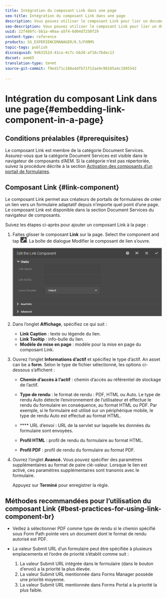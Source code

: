 ```yaml
---
title: Intégration du composant Link dans une page
seo-title: Intégration du composant Link dans une page
description: Vous pouvez utiliser le composant Link pour lier un document adaptatif ou un formulaire adaptatif depuis la page que vous souhaitez.
seo-description: Vous pouvez utiliser le composant Link pour lier un document adaptatif ou un formulaire adaptatif depuis la page que vous souhaitez.
uuid: 22f488fc-bb1a-40aa-a5f4-6d04d7250f29
content-type: reference
products: SG_EXPERIENCEMANAGER/6.5/FORMS
topic-tags: publish
discoiquuid: 9d63152d-41ca-4c7c-bb20-af16c7bdec13
docset: aem65
translation-type: tm+mt
source-git-commit: f9ed171c188a4dfb71f12ae9c98105a4c1895542

---
```



# Intégration du composant Link dans une page{#embedding-link-component-in-a-page}

## Conditions préalables {#prerequisites}

Le composant Link est membre de la catégorie Document Services. Assurez-vous que la catégorie Document Services est visible dans le navigateur de composants d’AEM. Si la catégorie n’est pas répertoriée, suivez la procédure décrite à la section [Activation des composants d’un portail de formulaires](/help/forms/using/enabling-forms-portal-components.md).

## Composant Link {#link-component}

Le composant Link permet aux créateurs de portails de formulaires de créer un lien vers un formulaire adaptatif depuis n’importe quel point d’une page. Le composant Link est disponible dans la section Document Services du navigateur de composants.

Suivez les étapes ci-après pour ajouter un composant Link à la page :

1. Faites glisser le composant **Link** sur la page. Select the component and tap ![cmppr](assets/cmppr.png). La boîte de dialogue Modifier le composant de lien s’ouvre.

   ![edit-link-component](assets/edit-link-component.png)

1. Dans l’onglet **Affichage**, spécifiez ce qui suit :

   * **Link Caption** : texte ou légende du lien.
   * **Link Tooltip** : info-bulle du lien.
   * **Modèle de mise en page** : modèle pour la mise en page du composant Link.

1. Ouvrez l’onglet **Informations d’actif** et spécifiez le type d’actif. An asset can be a **form**. Selon le type de fichier sélectionné, les options ci-dessous s’affichent : 

   * **Chemin d’accès à l’actif** : chemin d’accès au référentiel de stockage de l’actif.

   * **Type de rendu** : le format de rendu : PDF, HTML ou Auto. Le type de rendu Auto détecte l’environnement de l’utilisateur et effectue le rendu du formulaire en conséquence, au format HTML ou PDF. Par exemple, si le formulaire est utilisé sur un périphérique mobile, le type de rendu Auto est effectué au format HTML.
   * **** URL d’envoi :  URL de la servlet sur laquelle les données du formulaire sont envoyées.
   * **Profil HTML** : profil de rendu du formulaire au format HTML.
   * **Profil PDF** : profil de rendu du formulaire au format PDF.

1. Ouvrez l’onglet **Avancé.** Vous pouvez spécifier des paramètres supplémentaires au format de paire clé-valeur. Lorsque le lien est activé, ces paramètres supplémentaires sont transmis avec le formulaire.

   Appuyez sur **Terminé** pour enregistrer la règle.

## Méthodes recommandées pour l’utilisation du composant Link {#best-practices-for-using-link-component-br}

* Veillez à sélectionner PDF comme type de rendu si le chemin spécifié sous Form Path pointe vers un document dont le format de rendu autorisé est PDF.
* La valeur Submit URL d’un formulaire peut être spécifiée à plusieurs emplacements et l’ordre de priorité s’établit comme suit :

   1. La valeur Submit URL intégrée dans le formulaire (dans le bouton d’envoi) a la priorité la plus élevée.
   1. La valeur Submit URL mentionnée dans Forms Manager possède une priorité moyenne.
   1. La valeur Submit URL mentionnée dans Forms Portal a la priorité la plus faible.

